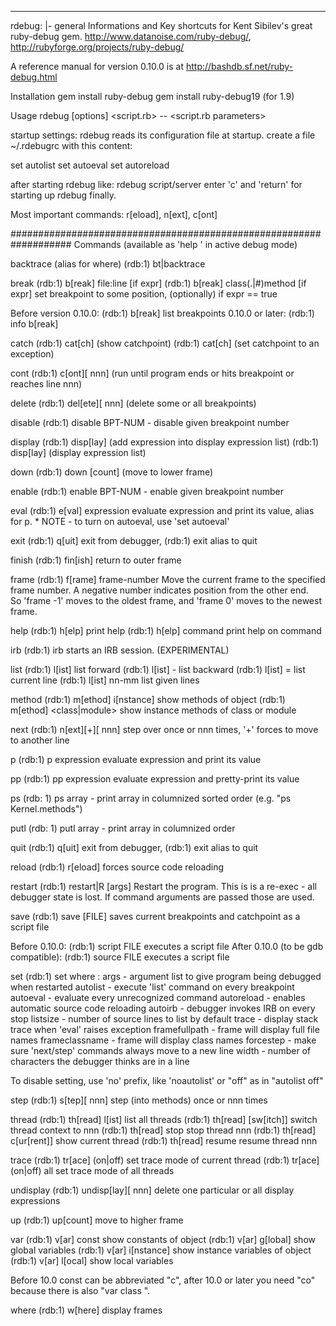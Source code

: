 --- 
rdebug: |-
  general Informations and Key shortcuts for Kent Sibilev's great ruby-debug gem.
  http://www.datanoise.com/ruby-debug/, http://rubyforge.org/projects/ruby-debug/
  
  A reference manual for version 0.10.0 is at http://bashdb.sf.net/ruby-debug.html
  
  Installation
  gem install ruby-debug
  gem install ruby-debug19 (for 1.9)
  
  Usage
  rdebug [options] <script.rb> -- <script.rb parameters>
  
  startup settings:
  rdebug reads its configuration file at startup. 
  create a file ~/.rdebugrc with this content:
  
  set autolist
  set autoeval
  set autoreload
  
  after starting rdebug like: rdebug script/server
  enter 'c' and 'return' for starting up rdebug finally.
  
  Most important commands:
  r[eload], n[ext], c[ont]
  
  ###################################################################
  Commands (available as 'help <command-name>' in active debug mode)
  
  backtrace (alias for where)
  (rdb:1) bt|backtrace
  
  break
  (rdb:1) b[reak] file:line [if expr]
  (rdb:1) b[reak] class(.|#)method [if expr]
            set breakpoint to some position, (optionally) if expr == true
  
  Before version 0.10.0:
  (rdb:1) b[reak]    list breakpoints 
  0.10.0 or later:
  (rdb:1) info b[reak]
  
  catch
  (rdb:1) cat[ch]                 (show catchpoint)
  (rdb:1) cat[ch] <an Exception>  (set catchpoint to an exception)
  
  cont
  (rdb:1) c[ont][ nnn] (run until program ends or hits breakpoint or reaches line nnn)
  
  delete
  (rdb:1) del[ete][ nnn] (delete some or all breakpoints)
  
  disable
  (rdb:1) disable BPT-NUM - disable given breakpoint number
  
  display
  (rdb:1) disp[lay] <expression> (add expression into display expression list)
  (rdb:1) disp[lay]              (display expression list)
  
  down
  (rdb:1) down [count] (move to lower frame)
  
  enable
  (rdb:1) enable BPT-NUM - enable given breakpoint number
  
  eval
  (rdb:1) e[val] expression evaluate expression and print its value, alias for p.
                      * NOTE - to turn on autoeval, use 'set autoeval'
  
  exit
  (rdb:1) q[uit]  exit from debugger,
  (rdb:1) exit    alias to quit
  
  finish
  (rdb:1) fin[ish] return to outer frame
  
  frame
  (rdb:1) f[rame] frame-number
    Move the current frame to the specified frame number.
    A negative number indicates position from the other end.  
    So 'frame -1' moves to the oldest frame, and 'frame 0' moves to
    the newest frame.
  
  help
  (rdb:1) h[elp]          print help
  (rdb:1) h[elp] command  print help on command
  
  irb
  (rdb:1) irb starts an IRB session. (EXPERIMENTAL)
  
  list
  (rdb:1) l[ist]          list forward
  (rdb:1) l[ist] -        list backward
  (rdb:1) l[ist] =        list current line
  (rdb:1) l[ist] nn-mm    list given lines
  
  method
  (rdb:1) m[ethod] i[nstance] <obj>       show methods of object
  (rdb:1) m[ethod] <class|module>         show instance methods of class or module
  
  next
  (rdb:1) n[ext][+][ nnn] step over once or nnn times,
                    '+' forces to move to another line
  
  p
  (rdb:1)  p expression    evaluate expression and print its value
  
  pp
  (rdb:1) pp expression   evaluate expression and pretty-print its value
  
  ps
  (rdb: 1) ps array - print array in columnized sorted order (e.g. "ps Kernel.methods")
  
  putl
  (rdb: 1) putl array - print array in columnized order
  
  quit
  (rdb:1) q[uit]  exit from debugger,
  (rdb:1) exit    alias to quit
  
  reload
  (rdb:1) r[eload]        forces source code reloading
  
  restart
  (rdb:1) restart|R [args]
  Restart the program. This is is a re-exec - all debugger state
  is lost. If command arguments are passed those are used.
  
  save
  (rdb:1) save [FILE]      saves current breakpoints and catchpoint as a script file
  
  Before 0.10.0:
  (rdb:1) script FILE     executes a script file
  After 0.10.0 (to be gdb compatible):
  (rdb:1) source FILE     executes a script file
  
  set
  (rdb:1) set <setting>
  where <setting>:
    args           - argument list to give program being debugged when restarted
    autolist       - execute 'list' command on every breakpoint
    autoeval       - evaluate every unrecognized command
    autoreload     - enables automatic source code reloading
    autoirb        - debugger invokes IRB on every stop
    listsize       - number of source lines to list by default
    trace          - display stack trace when 'eval' raises exception
    framefullpath  - frame will display full file names
    frameclassname - frame will display class names
    forcestep      - make sure 'next/step' commands always move to a new line
    width          - number of characters the debugger thinks are in a line
  
  To disable setting, use 'no' prefix, like 'noautolist' or "off" as in
  "autolist off"
  
  step
  (rdb:1) s[tep][ nnn]    step (into methods) once or nnn times
  
  thread
  (rdb:1) th[read] l[ist]                 list all threads
  (rdb:1) th[read] [sw[itch]] <nnn>       switch thread context to nnn
  (rdb:1) th[read] stop <nnn>             stop thread nnn
  (rdb:1) th[read] c[ur[rent]]            show current thread
  (rdb:1) th[read] resume <nnn>           resume thread nnn
  
  trace
  (rdb:1) tr[ace] (on|off)        set trace mode of current thread
  (rdb:1) tr[ace] (on|off) all    set trace mode of all threads
  
  undisplay
  (rdb:1) undisp[lay][ nnn]       delete one particular or all display expressions
  
  up
  (rdb:1) up[count]       move to higher frame
  
  var
  (rdb:1) v[ar] const <object>            show constants of object
  (rdb:1) v[ar] g[lobal]                  show global variables
  (rdb:1) v[ar] i[nstance] <object>       show instance variables of object
  (rdb:1) v[ar] l[ocal]                   show local variables
  
  Before 10.0 const can be abbreviated "c", after 10.0 or later you need
  "co" because there is also "var class <object>".
  
  where
  (rdb:1) w[here] display frames
